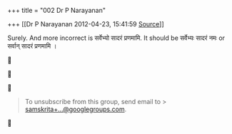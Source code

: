 +++
title = "002 Dr P Narayanan"

+++
[[Dr P Narayanan	2012-04-23, 15:41:59 [Source](https://groups.google.com/g/samskrita/c/ZBnosHnmTcs)]]



Surely. And more incorrect is सर्वेभ्यो सादरं प्रणमामि. It should be सर्वेभ्यः सादरं नमः or सर्वान् सादरं प्रणमामि ।  
  







> To unsubscribe from this group, send email to > [samskrita+...@googlegroups.com]().



